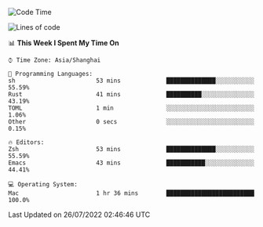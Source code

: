<!--START_SECTION:waka-->
![Code Time](http://img.shields.io/badge/Code%20Time-748%20hrs%2057%20mins-blue)

![Lines of code](https://img.shields.io/badge/From%20Hello%20World%20I%27ve%20Written-22%20Thousand%20lines%20of%20code-blue)

📊 **This Week I Spent My Time On** 

```text
⌚︎ Time Zone: Asia/Shanghai

💬 Programming Languages: 
sh                       53 mins             ██████████████░░░░░░░░░░░   55.59% 
Rust                     41 mins             ██████████░░░░░░░░░░░░░░░   43.19% 
TOML                     1 min               ░░░░░░░░░░░░░░░░░░░░░░░░░   1.06% 
Other                    0 secs              ░░░░░░░░░░░░░░░░░░░░░░░░░   0.15%

🔥 Editors: 
Zsh                      53 mins             ██████████████░░░░░░░░░░░   55.59% 
Emacs                    43 mins             ███████████░░░░░░░░░░░░░░   44.41%

💻 Operating System: 
Mac                      1 hr 36 mins        █████████████████████████   100.0%

```


 Last Updated on 26/07/2022 02:46:46 UTC
<!--END_SECTION:waka-->
